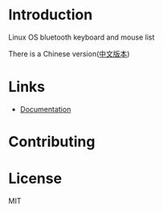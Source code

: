 # Introduction

Linux OS bluetooth keyboard and mouse list

There is a Chinese version([中文版本](./README_zh.md))

# Links

- [Documentation](docs/README.md)

# Contributing


# License

MIT
